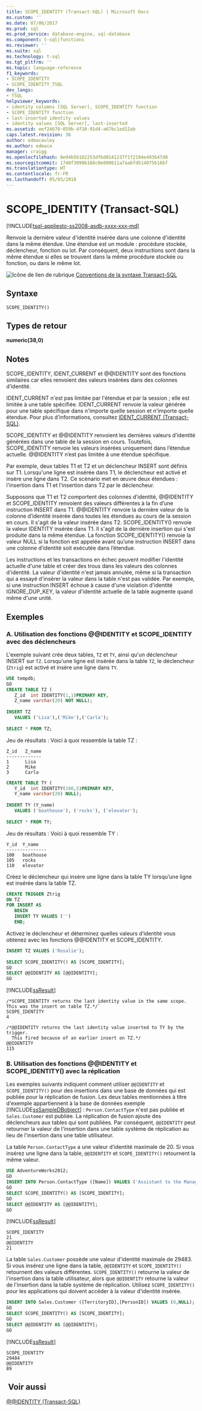 ```yaml
---
title: SCOPE_IDENTITY (Transact-SQL) | Microsoft Docs
ms.custom: ''
ms.date: 07/06/2017
ms.prod: sql
ms.prod_service: database-engine, sql-database
ms.component: t-sql|functions
ms.reviewer: ''
ms.suite: sql
ms.technology: t-sql
ms.tgt_pltfrm: ''
ms.topic: language-reference
f1_keywords:
- SCOPE_IDENTITY
- SCOPE_IDENTITY_TSQL
dev_langs:
- TSQL
helpviewer_keywords:
- identity columns [SQL Server], SCOPE_IDENTITY function
- SCOPE_IDENTITY function
- last-inserted identity values
- identity values [SQL Server], last-inserted
ms.assetid: eef24670-059b-4f10-91d4-a67bc1ed12ab
caps.latest.revision: 36
author: edmacauley
ms.author: edmaca
manager: craigg
ms.openlocfilehash: 8e94b5b182253dfbd0141237f1f2194e493647d8
ms.sourcegitcommit: 1740f3090b168c0e809611a7aa6fd514075616bf
ms.translationtype: HT
ms.contentlocale: fr-FR
ms.lasthandoff: 05/03/2018
---
```

# <a name="scopeidentity-transact-sql"></a>SCOPE_IDENTITY (Transact-SQL)
[!INCLUDE[tsql-appliesto-ss2008-asdb-xxxx-xxx-md](../../includes/tsql-appliesto-ss2008-asdb-xxxx-xxx-md.md)]

  Renvoie la dernière valeur d'identité insérée dans une colonne d'identité dans la même étendue. Une étendue est un module : procédure stockée, déclencheur, fonction ou lot. Par conséquent, deux instructions sont dans la même étendue si elles se trouvent dans la même procédure stockée ou fonction, ou dans le même lot.  
  
 ![Icône de lien de rubrique](../../database-engine/configure-windows/media/topic-link.gif "Icône lien de rubrique") [Conventions de la syntaxe Transact-SQL](../../t-sql/language-elements/transact-sql-syntax-conventions-transact-sql.md)  
  
## <a name="syntax"></a>Syntaxe  
  
```  
SCOPE_IDENTITY()  
```  
  
## <a name="return-types"></a>Types de retour  
 **numeric(38,0)**  
  
## <a name="remarks"></a>Notes   
 SCOPE_IDENTITY, IDENT_CURRENT et @@IDENTITY sont des fonctions similaires car elles renvoient des valeurs insérées dans des colonnes d’identité.  
  
 IDENT_CURRENT n'est pas limitée par l'étendue et par la session ; elle est limitée à une table spécifiée. IDENT_CURRENT renvoie la valeur générée pour une table spécifique dans n'importe quelle session et n'importe quelle étendue. Pour plus d’informations, consultez [IDENT_CURRENT &#40;Transact-SQL&#41;](../../t-sql/functions/ident-current-transact-sql.md).  
  
 SCOPE_IDENTITY et @@IDENTITY renvoient les dernières valeurs d’identité générées dans une table de la session en cours. Toutefois, SCOPE_IDENTITY renvoie les valeurs insérées uniquement dans l’étendue actuelle. @@IDENTITY n’est pas limitée à une étendue spécifique.  
  
 Par exemple, deux tables T1 et T2 et un déclencheur INSERT sont définis sur T1. Lorsqu'une ligne est insérée dans T1, le déclencheur est activé et insère une ligne dans T2. Ce scénario met en œuvre deux étendues : l'insertion dans T1 et l'insertion dans T2 par le déclencheur.  
  
 Supposons que T1 et T2 comportent des colonnes d’identité, @@IDENTITY et SCOPE_IDENTITY renvoient des valeurs différentes à la fin d’une instruction INSERT dans T1. @@IDENTITY renvoie la dernière valeur de la colonne d’identité insérée dans toutes les étendues au cours de la session en cours. Il s'agit de la valeur insérée dans T2. SCOPE_IDENTITY() renvoie la valeur IDENTITY insérée dans T1. Il s'agit de la dernière insertion qui s'est produite dans la même étendue. La fonction SCOPE_IDENTITY() renvoie la valeur NULL si la fonction est appelée avant qu’une instruction INSERT dans une colonne d’identité soit exécutée dans l’étendue.  
  
 Les instructions et les transactions en échec peuvent modifier l'identité actuelle d'une table et créer des trous dans les valeurs des colonnes d'identité. La valeur d'identité n'est jamais annulée, même si la transaction qui a essayé d'insérer la valeur dans la table n'est pas validée. Par exemple, si une instruction INSERT échoue à cause d'une violation d'identité IGNORE_DUP_KEY, la valeur d'identité actuelle de la table augmente quand même d'une unité.  
  
## <a name="examples"></a>Exemples  
  
### <a name="a-using-identity-and-scopeidentity-with-triggers"></a>A. Utilisation des fonctions @@IDENTITY et SCOPE_IDENTITY avec des déclencheurs  
 L'exemple suivant crée deux tables, `TZ` et `TY`, ainsi qu'un déclencheur INSERT sur `TZ`. Lorsqu'une ligne est insérée dans la table `TZ`, le déclencheur (`Ztrig`) est activé et insère une ligne dans `TY`.  
  
```sql  
USE tempdb;  
GO  
CREATE TABLE TZ (  
   Z_id  int IDENTITY(1,1)PRIMARY KEY,  
   Z_name varchar(20) NOT NULL);  
  
INSERT TZ  
   VALUES ('Lisa'),('Mike'),('Carla');  
  
SELECT * FROM TZ;  
```     
Jeu de résultats : Voici à quoi ressemble la table TZ :  
  
```  
Z_id   Z_name  
-------------  
1      Lisa  
2      Mike  
3      Carla  
```  
```sql 
CREATE TABLE TY (  
   Y_id  int IDENTITY(100,5)PRIMARY KEY,  
   Y_name varchar(20) NULL);  
  
INSERT TY (Y_name)  
   VALUES ('boathouse'), ('rocks'), ('elevator');  
  
SELECT * FROM TY;  
```   
Jeu de résultats : Voici à quoi ressemble TY :  
```  
Y_id  Y_name  
---------------  
100   boathouse  
105   rocks  
110   elevator  
```  

Créez le déclencheur qui insère une ligne dans la table TY lorsqu’une ligne est insérée dans la table TZ.  
```sql  
CREATE TRIGGER Ztrig  
ON TZ  
FOR INSERT AS   
   BEGIN  
   INSERT TY VALUES ('')  
   END;  
```  
Activez le déclencheur et déterminez quelles valeurs d’identité vous obtenez avec les fonctions @@IDENTITY et SCOPE_IDENTITY.   
```sql
INSERT TZ VALUES ('Rosalie');  
  
SELECT SCOPE_IDENTITY() AS [SCOPE_IDENTITY];  
GO  
SELECT @@IDENTITY AS [@@IDENTITY];  
GO  
```  
  
 [!INCLUDE[ssResult](../../includes/ssresult-md.md)]  
```
/*SCOPE_IDENTITY returns the last identity value in the same scope. This was the insert on table TZ.*/`  
SCOPE_IDENTITY  
4  

/*@@IDENTITY returns the last identity value inserted to TY by the trigger. 
  This fired because of an earlier insert on TZ.*/
@@IDENTITY  
115  
```  
  
### <a name="b-using-identity-and-scopeidentity-with-replication"></a>B. Utilisation des fonctions @@IDENTITY et SCOPE_IDENTITY() avec la réplication  
 Les exemples suivants indiquent comment utiliser `@@IDENTITY` et `SCOPE_IDENTITY()` pour des insertions dans une base de données qui est publiée pour la réplication de fusion. Les deux tables mentionnées à titre d'exemple appartiennent à la base de données exemple [!INCLUDE[ssSampleDBobject](../../includes/sssampledbobject-md.md)] : `Person.ContactType` n'est pas publiée et `Sales.Customer` est publiée. La réplication de fusion ajoute des déclencheurs aux tables qui sont publiées. Par conséquent, `@@IDENTITY` peut retourner la valeur de l'insertion dans une table système de réplication au lieu de l'insertion dans une table utilisateur.  
  
 La table `Person.ContactType` a une valeur d’identité maximale de 20. Si vous insérez une ligne dans la table, `@@IDENTITY` et `SCOPE_IDENTITY()` retournent la même valeur.  
  
```sql  
USE AdventureWorks2012;  
GO  
INSERT INTO Person.ContactType ([Name]) VALUES ('Assistant to the Manager');  
GO  
SELECT SCOPE_IDENTITY() AS [SCOPE_IDENTITY];  
GO  
SELECT @@IDENTITY AS [@@IDENTITY];  
GO  
```  
  
[!INCLUDE[ssResult](../../includes/ssresult-md.md)]  
```  
SCOPE_IDENTITY  
21  
@@IDENTITY  
21
```  
  
 La table `Sales.Customer` possède une valeur d'identité maximale de 29483. Si vous insérez une ligne dans la table, `@@IDENTITY` et `SCOPE_IDENTITY()` retournent des valeurs différentes. `SCOPE_IDENTITY()` retourne la valeur de l'insertion dans la table utilisateur, alors que `@@IDENTITY` retourne la valeur de l'insertion dans la table système de réplication. Utilisez `SCOPE_IDENTITY()` pour les applications qui doivent accéder à la valeur d'identité insérée.  
  
```sql  
INSERT INTO Sales.Customer ([TerritoryID],[PersonID]) VALUES (8,NULL);  
GO  
SELECT SCOPE_IDENTITY() AS [SCOPE_IDENTITY];  
GO  
SELECT @@IDENTITY AS [@@IDENTITY];  
GO  
```  
  
 [!INCLUDE[ssResult](../../includes/ssresult-md.md)]  
 ```
 SCOPE_IDENTITY  
 29484  
 @@IDENTITY  
 89
 ```  
  
## <a name="see-also"></a> Voir aussi  
 [@@IDENTITY &#40;Transact-SQL&#41;](../../t-sql/functions/identity-transact-sql.md)  
  
  
